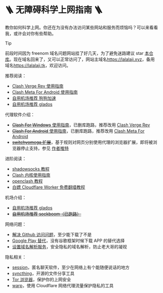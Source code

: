 # 🪜 无障碍科学上网指南 🪜

教你如何科学上网。你还在为没有办法访问某些网站和服务而烦恼吗？可以来看看我，或许会对你有些帮助。

> [!tip]
> 前段时间因为 freenom 域名问题网站挂了好几天，为了避免迷路建议 star [本仓库](https://github.com/lalalaji/free-explore-internet-guide)。现在域名回来了，又可以正常访问了，网站主域名<https://lalalaji.xyz>，备用域名<https://lalalaji.tk>，欢迎访问。

推荐阅读：

- [Clash Verge Rev 使用指南](./proxy/clash-verge-rev.md)
- [Clash Meta For Android 使用指南](./proxy/clash-meta-for-android.md)
- [自用机场推荐 狗狗加速](./airport/dg1.md)
- [自用机场推荐 glados](./airport/glados.md)

代理软件介绍：

- [~~Clash For Windows~~ 使用指南](./proxy/cfw.md)，已删库跑路，推荐改用 [Clash Verge Rev](./proxy/clash-verge-rev.md)
- [~~Clash For Android~~ 使用指南](./proxy/cfa.md)，已删库跑路，推荐改用 [Clash Meta For Android](./proxy/clash-meta-for-android.md)
- [~~switchyomega 扩展~~](./proxy/switchyomega.md)，基于规则对网页分别使用代理的浏览器扩展，即将被浏览器停止支持，参见 [作者推特](https://twitter.com/_catus/status/1759413399270936672)

进阶阅读：

- [shadowsocks 教程](./proxy/shadowsocks.md)
- [Clash 内核使用指南](./proxy/clash.md)
- [openclash 教程](./proxy/openclash.md)
- [白嫖 Cloudflare Worker 免费翻墙教程](./proxy/free-cloudflare-worker-proxy.md)

机场介绍：

- [自用机场推荐 glados](./airport/glados.md)
- [~~自用机场推荐 sockboom（已跑路）~~](./airport/sockboom.md)

网络问题：

- [解决 Github 访问问题](./network/github.md)，至少能下载了不是
- [Google Play 替代](./network/google-play-alter.md)，没有谷歌框架时候下载 APP 的替代选择
- [设置域名解析服务](./network/dns.md)，安全隐私的域名解析，防止老大哥的凝视

隐私相关：

- [session](./privacy/session.md)，匿名聊天软件，至少在网络上有个能随便说话的地方
- [syncthing](./privacy/syncthing.md)，开源的文件分享工具
- [Tor 浏览器](./privacy/tor.md)，保护你的上网安全
- [warp](./privacy/warp.md)，使用 Cloudflare 网络代理流量保护隐私的工具
